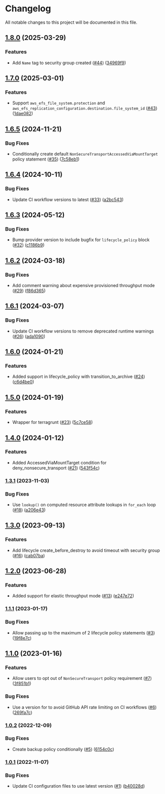 # Changelog

All notable changes to this project will be documented in this file.

## [1.8.0](https://github.com/terraform-aws-modules/terraform-aws-efs/compare/v1.7.0...v1.8.0) (2025-03-29)


### Features

* Add `Name` tag to security group created ([#44](https://github.com/terraform-aws-modules/terraform-aws-efs/issues/44)) ([34969f9](https://github.com/terraform-aws-modules/terraform-aws-efs/commit/34969f9d0692ba995aaf1448c941a849ef203007))

## [1.7.0](https://github.com/terraform-aws-modules/terraform-aws-efs/compare/v1.6.5...v1.7.0) (2025-03-01)


### Features

* Support `aws_efs_file_system.protection` and `aws_efs_replication_configuration.destination.file_system_id` ([#43](https://github.com/terraform-aws-modules/terraform-aws-efs/issues/43)) ([1dae082](https://github.com/terraform-aws-modules/terraform-aws-efs/commit/1dae0823fa092cf7037e8008d005d67716790ccd))

## [1.6.5](https://github.com/terraform-aws-modules/terraform-aws-efs/compare/v1.6.4...v1.6.5) (2024-11-21)


### Bug Fixes

* Conditionally create default `NonSecureTransportAccessedViaMountTarget` policy statement ([#35](https://github.com/terraform-aws-modules/terraform-aws-efs/issues/35)) ([7c58eb1](https://github.com/terraform-aws-modules/terraform-aws-efs/commit/7c58eb105f21a3fcdaa081c097528eeba6a8d750))

## [1.6.4](https://github.com/terraform-aws-modules/terraform-aws-efs/compare/v1.6.3...v1.6.4) (2024-10-11)


### Bug Fixes

* Update CI workflow versions to latest ([#33](https://github.com/terraform-aws-modules/terraform-aws-efs/issues/33)) ([a2bc543](https://github.com/terraform-aws-modules/terraform-aws-efs/commit/a2bc543c5f4d9e973bfc7c07e31e2482400d9686))

## [1.6.3](https://github.com/terraform-aws-modules/terraform-aws-efs/compare/v1.6.2...v1.6.3) (2024-05-12)


### Bug Fixes

* Bump provider version to include bugfix for `lifecycle_policy` block ([#32](https://github.com/terraform-aws-modules/terraform-aws-efs/issues/32)) ([c1186b9](https://github.com/terraform-aws-modules/terraform-aws-efs/commit/c1186b970ee59ca46f6ce4b795c5f3bd9dc06ee0))

## [1.6.2](https://github.com/terraform-aws-modules/terraform-aws-efs/compare/v1.6.1...v1.6.2) (2024-03-18)


### Bug Fixes

* Add comment warning about expensive provisioned throughput mode ([#29](https://github.com/terraform-aws-modules/terraform-aws-efs/issues/29)) ([f86d365](https://github.com/terraform-aws-modules/terraform-aws-efs/commit/f86d365fec79acfa0bdf63cc75912645cc472a71))

## [1.6.1](https://github.com/terraform-aws-modules/terraform-aws-efs/compare/v1.6.0...v1.6.1) (2024-03-07)


### Bug Fixes

* Update CI workflow versions to remove deprecated runtime warnings ([#26](https://github.com/terraform-aws-modules/terraform-aws-efs/issues/26)) ([ada1090](https://github.com/terraform-aws-modules/terraform-aws-efs/commit/ada10907401a9805d6b3358af2b32e6bbf28e3dd))

## [1.6.0](https://github.com/terraform-aws-modules/terraform-aws-efs/compare/v1.5.0...v1.6.0) (2024-01-21)


### Features

* Added support in lifecycle_policy with transition_to_archive ([#24](https://github.com/terraform-aws-modules/terraform-aws-efs/issues/24)) ([c6d4be0](https://github.com/terraform-aws-modules/terraform-aws-efs/commit/c6d4be01017517e6d829a3a0cac61a7825b15f72))

## [1.5.0](https://github.com/terraform-aws-modules/terraform-aws-efs/compare/v1.4.0...v1.5.0) (2024-01-19)


### Features

* Wrapper for terragrunt ([#23](https://github.com/terraform-aws-modules/terraform-aws-efs/issues/23)) ([5c7ce58](https://github.com/terraform-aws-modules/terraform-aws-efs/commit/5c7ce5828693a1184d6fdad1a0378c4339fcad10))

## [1.4.0](https://github.com/terraform-aws-modules/terraform-aws-efs/compare/v1.3.1...v1.4.0) (2024-01-12)


### Features

* Added AccessedViaMountTarget condition for deny_nonsecure_transport ([#21](https://github.com/terraform-aws-modules/terraform-aws-efs/issues/21)) ([543f54c](https://github.com/terraform-aws-modules/terraform-aws-efs/commit/543f54cdf203108106d006ea693463ea463df293))

### [1.3.1](https://github.com/terraform-aws-modules/terraform-aws-efs/compare/v1.3.0...v1.3.1) (2023-11-03)


### Bug Fixes

* Use `lookup()` on computed resource attribute lookups in `for_each` loop ([#18](https://github.com/terraform-aws-modules/terraform-aws-efs/issues/18)) ([a206e43](https://github.com/terraform-aws-modules/terraform-aws-efs/commit/a206e4397871609dbf80866eb9cddd4b597075c8))

## [1.3.0](https://github.com/terraform-aws-modules/terraform-aws-efs/compare/v1.2.0...v1.3.0) (2023-09-13)


### Features

* Add lifecycle create_before_destroy to avoid timeout with security group ([#16](https://github.com/terraform-aws-modules/terraform-aws-efs/issues/16)) ([cab07ba](https://github.com/terraform-aws-modules/terraform-aws-efs/commit/cab07ba2448691c94eb192fbe5a588bcc59dfbdd))

## [1.2.0](https://github.com/terraform-aws-modules/terraform-aws-efs/compare/v1.1.1...v1.2.0) (2023-06-28)


### Features

* Added support for elastic throughput mode ([#13](https://github.com/terraform-aws-modules/terraform-aws-efs/issues/13)) ([e247e72](https://github.com/terraform-aws-modules/terraform-aws-efs/commit/e247e72ebaa816cbd46cc508ed2aaab94e03ff74))

### [1.1.1](https://github.com/terraform-aws-modules/terraform-aws-efs/compare/v1.1.0...v1.1.1) (2023-01-17)


### Bug Fixes

* Allow passing up to the maximum of 2 lifecycle policy statements ([#3](https://github.com/terraform-aws-modules/terraform-aws-efs/issues/3)) ([19f8e7c](https://github.com/terraform-aws-modules/terraform-aws-efs/commit/19f8e7cd5c8c650fbc5a06c00f7e116d95fcdb20))

## [1.1.0](https://github.com/terraform-aws-modules/terraform-aws-efs/compare/v1.0.2...v1.1.0) (2023-01-16)


### Features

* Allow users to opt out of `NonSecureTransport` policy requirement ([#7](https://github.com/terraform-aws-modules/terraform-aws-efs/issues/7)) ([3f851b1](https://github.com/terraform-aws-modules/terraform-aws-efs/commit/3f851b1ac1efe4a473b697bd287f178e09f838e0))


### Bug Fixes

* Use a version for  to avoid GitHub API rate limiting on CI workflows ([#6](https://github.com/terraform-aws-modules/terraform-aws-efs/issues/6)) ([269fa7c](https://github.com/terraform-aws-modules/terraform-aws-efs/commit/269fa7c55976e32b7b0c949deef4d729aa0b0cf2))

### [1.0.2](https://github.com/terraform-aws-modules/terraform-aws-efs/compare/v1.0.1...v1.0.2) (2022-12-09)


### Bug Fixes

* Create backup policy conditionally ([#5](https://github.com/terraform-aws-modules/terraform-aws-efs/issues/5)) ([6154c0c](https://github.com/terraform-aws-modules/terraform-aws-efs/commit/6154c0c6088d7b220f5193dc0f7809f0b7ddc921))

### [1.0.1](https://github.com/terraform-aws-modules/terraform-aws-efs/compare/v1.0.0...v1.0.1) (2022-11-07)


### Bug Fixes

* Update CI configuration files to use latest version ([#1](https://github.com/terraform-aws-modules/terraform-aws-efs/issues/1)) ([b40028d](https://github.com/terraform-aws-modules/terraform-aws-efs/commit/b40028d9d0139318764c7ef1cdac124e80c0f902))
